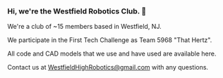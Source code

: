 ### Hi, we're the Westfield Robotics Club. 👋
We're a club of ~15 members based in Westfield, NJ.

We participate in the First Tech Challenge as Team 5968 "That Hertz".

All code and CAD models that we use and have used are available here.


Contact us at WestfieldHighRobotics@gmail.com with any questions.
